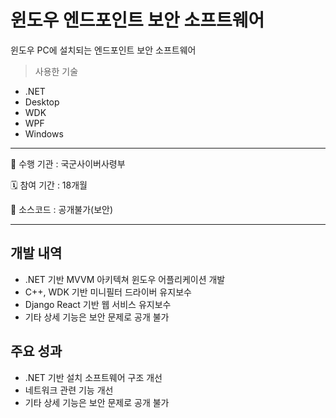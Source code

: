 # 윈도우 엔드포인트 보안 소프트웨어

윈도우 PC에 설치되는 엔드포인트 보안 소프트웨어


> 사용한 기술
- .NET
- Desktop
- WDK
- WPF
- Windows

---

🏨 수행 기관 : 국군사이버사령부

🗓️ 참여 기간 : 18개월

💾 소스코드 : 공개불가(보안)

---

## 개발 내역

- .NET 기반 MVVM 아키텍쳐 윈도우 어플리케이션 개발
- C++, WDK 기반 미니필터 드라이버 유지보수
- Django React 기반 웹 서비스 유지보수
- 기타 상세 기능은 보안 문제로 공개 불가

## 주요 성과

- .NET 기반 설치 소프트웨어 구조 개선
- 네트워크 관련 기능 개선
- 기타 상세 기능은 보안 문제로 공개 불가